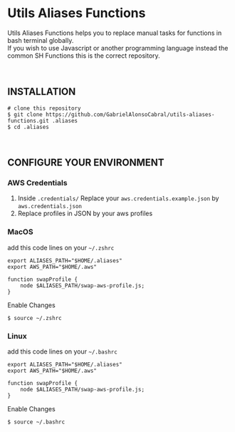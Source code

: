 # Utils Aliases Functions
  Utils Aliases Functions helps you to replace manual tasks for functions in bash terminal globally. <br/>
  If you wish to use Javascript or another programming language instead the common SH Functions this is the correct repository.
  
  <br/>

## INSTALLATION

```
# clone this repository
$ git clone https://github.com/GabrielAlonsoCabral/utils-aliases-functions.git .aliases
$ cd .aliases
```

<br/>

## CONFIGURE YOUR ENVIRONMENT

### AWS Credentials
1. Inside ```.credentials/``` Replace your ```aws.credentials.example.json``` by ```aws.credentials.json```
2. Replace profiles in JSON by your aws profiles



### MacOS
add this code lines on your ```~/.zshrc```

```
export ALIASES_PATH="$HOME/.aliases"
export AWS_PATH="$HOME/.aws"        

function swapProfile {
    node $ALIASES_PATH/swap-aws-profile.js;
}
```
Enable Changes
```
$ source ~/.zshrc
```


### Linux
add this code lines on your ```~/.bashrc```

```
export ALIASES_PATH="$HOME/.aliases"
export AWS_PATH="$HOME/.aws"     

function swapProfile {
    node $ALIASES_PATH/swap-aws-profile.js;
}   
```
Enable Changes
```
$ source ~/.bashrc
```

<br/>
